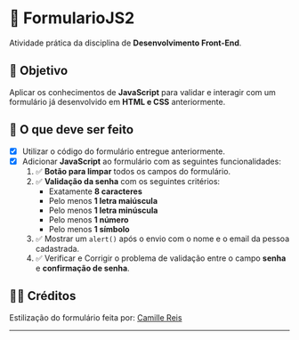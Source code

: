 # 📄 FormularioJS2

Atividade prática da disciplina de **Desenvolvimento Front-End**.

## 🎯 Objetivo

Aplicar os conhecimentos de **JavaScript** para validar e interagir com um formulário já desenvolvido em **HTML e CSS** anteriormente.

## 📝 O que deve ser feito

- [x] Utilizar o código do formulário entregue anteriormente.
- [x] Adicionar **JavaScript** ao formulário com as seguintes funcionalidades:
  1. ✅ **Botão para limpar** todos os campos do formulário.
  2. ✅ **Validação da senha** com os seguintes critérios:
     - Exatamente **8 caracteres**
     - Pelo menos **1 letra maiúscula**
     - Pelo menos **1 letra minúscula**
     - Pelo menos **1 número**
     - Pelo menos **1 símbolo**
  3. ✅ Mostrar um `alert()` após o envio com o nome e o email da pessoa cadastrada.
  4. ✅ Verificar e Corrigir o problema de validação entre o campo **senha** e **confirmação de senha**.

## 👩‍🎨 Créditos

Estilização do formulário feita por: [Camille Reis](https://github.com/reiscami)

---
